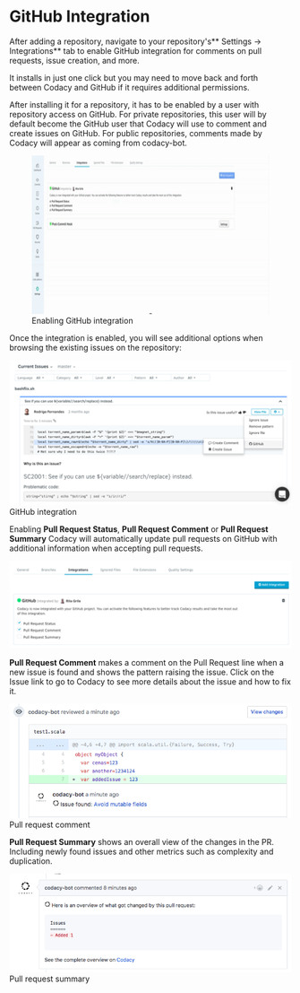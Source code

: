 # GitHub Integration

After adding a repository, navigate to your repository's** Settings -> Integrations** tab to enable GitHub integration for comments on pull requests, issue creation, and more.

It installs in just one click but you may need to move back and forth between Codacy and GitHub if it requires additional permissions.

After installing it for a repository, it has to be enabled by a user with repository access on GitHub. For private repositories, this user will by default become the GitHub user that Codacy will use to comment and create issues on GitHub. For public repositories, comments made by Codacy will appear as coming from codacy-bot.

<figure>
<img src="/v2.0.387-deprecated/images/Aug-10-2017_17-47-06.gif" width="669" height="283" alt="" /><figcaption><span class="wysiwyg-font-size-small">Enabling GitHub integration</span></figcaption>
</figure>

Once the integration is enabled, you will see additional options when browsing the existing issues on the repository:

![](../../images/Screen_Shot_2016-12-27_at_12.11.35.png)
GitHub integration

Enabling **Pull Request Status**, **Pull Request Comment** or **Pull Request Summary** Codacy will automatically update pull requests on GitHub with additional information when accepting pull requests.

![Additional options](../../images/Screen_Shot_2017-11-15_at_17.50.49.png)

**Pull Request Comment** makes a comment on the Pull Request line when a new issue is found and shows the pattern raising the issue. Click on the Issue link to go to Codacy to see more details about the issue and how to fix it.

![Screen_Shot_2017-11-15_at_18.23.26.png](../../images/Screen_Shot_2017-11-15_at_18.23.26.png)
Pull request comment

**Pull Request Summary** shows an overall view of the changes in the PR. Including newly found issues and other metrics such as complexity and duplication. 

![Screen_Shot_2017-11-15_at_18.12.58.png](../../images/Screen_Shot_2017-11-15_at_18.12.58.png)
Pull request summary
